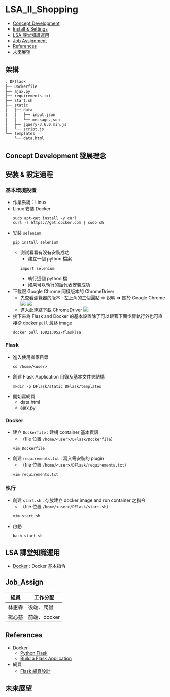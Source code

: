 # LSA_II_Shopping
- [Concept Development](#Concept_Develop)
- [Install & Settings](#install)
- [LSA 課堂知識運用](#lsaclass)
- [Job Assignment](#job)
- [References](#referencesa)
- [未來展望](#future)

## 架構
```bash
. DFflask
├── Dockerfile
├── ajax.py
├── requirements.txt
├── start.sh
├── static
│   ├── data
│   │   ├── input.json
│   │   └── message.json
│   ├── jquery-3.6.0.min.js
│   └── script.js
└── templates
    └── data.html  
```

## <a id="Concept_Develop">Concept Development 發展理念</a>

## <a id=install>安裝 & 設定過程</a>
### 基本環境設置
* 作業系統：Linux
* Linux 安裝 Docker
    ```bash=
    sudo apt-get install -y curl
    curl -s https://get.docker.com | sudo sh 
    ```
* 安裝 `selenium`
    ```bash=
    pip install selenium
    ```
    * 測試看看有沒有安裝成功
        * 建立一個 python 檔案
        ```bash=
        import selenium
        ```
        * 執行這個 python 檔
        * 如果可以執行的話代表安裝成功
* 下載跟 Google Chrome 同樣版本的 ChromeDriver
    * 先查看瀏覽器的版本 : 左上角的三個圓點 => 說明 => 關於 Google Chrome
        ![](https://i.imgur.com/ZgGJlbt.png)
        ![](https://i.imgur.com/4dc1LRr.png)
    * 進入此[連結](https://sites.google.com/chromium.org/driver/)下載 ChromeDriver
    ![](https://i.imgur.com/34eXpKM.png)
* 接下來為 Flask and Docker 的基本設置除了可以跟著下面步驟執行外也可直接從 docker `pull` 最終 image
    ```bash=
    docker pull 108213052/flasklsa
    ```
### Flask
* 進入使用者家目錄
    ```bash=
    cd /home/<user>
    ```
* 創建 Flask Application 目錄及基本文件夾結構
    ```bash=
    mkdir -p DFlask/static DFlask/templates 
    ```
* 開始寫網頁
    * data.html 
    * ajax.py
### Docker
* 建立 `Dockerfile` : 建構 container 基本資訊
    * （file 位置 `/home/<user>/DFlask/Dockerfile`）
    ```bash=
    vim Dockerfile
    ```
* 創建 `requirements.txt` : 寫入需安裝的 plugin
    * （file 位置 `/home/<user>/DFlask/requirements.txt`）
    ```bash=
    vim requirements.txt
    ```
### 執行
* 創建 `start.sh` : 存放建立 docker image and run container 之指令
    * （file 位置 `/home/<user>/DFlask/start.sh`）
    ```bash=
    vim start.sh
    ```
* 啟動
    ```bash=
    bash start.sh
    ```

## <a id='LSAclass'>LSA 課堂知識運用</a>
* [Docker](https://hackmd.io/@ncnu-opensource/book/https%3A%2F%2Fhackmd.io%2F%40108213034%2FB1_qNP2xc#DEMO) : Docker 基本指令


## <a id='job'>Job_Assign</a>

| 組員      | 工作分配 |
| -------- | -------- | 
| 林惠霖    | 後端、爬蟲 | 
| 楊心慈    | 前端、docker |

## <a id='References'>References</a>
* Docker
    * [Python Flask](https://chentsungyu.github.io/2020/04/26/DevOps/Docker/[DevOps]%20Docker%E5%8C%96%E4%BD%A0%E7%9A%84Python%20Flask%20APP%20%E4%B8%A6%E4%B8%8A%E5%82%B3%E8%87%B3Docker%20Hub/)
    * [Build a Flask Application](https://www.digitalocean.com/community/tutorials/how-to-build-and-deploy-a-flask-application-using-docker-on-ubuntu-20-04)
* 網頁
    * [Flask 網頁設計](https://ithelp.ithome.com.tw/articles/10258223?sc=pt)

## <a id='future'>未來展望</a>